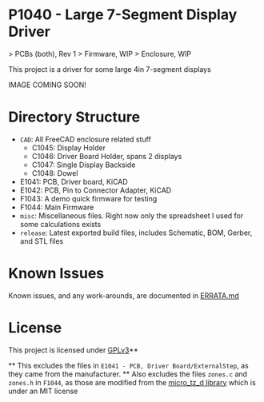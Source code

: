 # P1040 - Large 7-Segment Display Driver
\> PCBs (both), Rev 1
\> Firmware, WIP
\> Enclosure, WIP

This project is a driver for some large 4in 7-segment displays

IMAGE COMING SOON!

# Directory Structure
- `CAD`: All FreeCAD enclosure related stuff
    - C1045: Display Holder
    - C1046: Driver Board Holder, spans 2 displays
    - C1047: Single Display Backside
    - C1048: Dowel
- E1041: PCB, Driver board, KiCAD
- E1042: PCB, Pin to Connector Adapter, KiCAD
- F1043: A demo quick firmware for testing
- F1044: Main Firmware
- `misc`: Miscellaneous files. Right now only the spreadsheet I used for some calculations exists
- `release`: Latest exported build files, includes Schematic, BOM, Gerber, and STL files

# Known Issues
Known issues, and any work-arounds, are documented in [ERRATA.md](ERRATA.md)

# License
This project is licensed under [GPLv3](LICENSE.md)**

** This excludes the files in `E1041 - PCB, Driver Board/ExternalStep`, as they came from the manufacturer.
** Also excludes the files `zones.c` and `zones.h` in `F1044`, as those are modified from the [micro_tz_d library](https://github.com/jdlambert/micro_tz_db/tree/master) which is under an MIT
license
